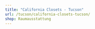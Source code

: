 ```yaml
---
title: "California Closets - Tucson"
url: /tucson/california-closets-tucson/
shop: Raumausstattung
---
```

